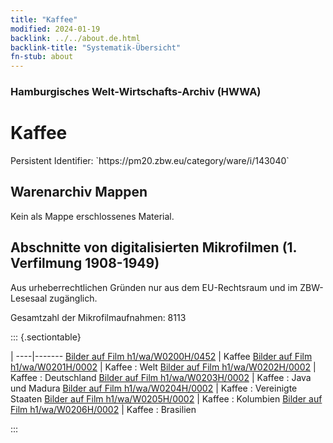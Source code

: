 ```yaml
---
title: "Kaffee"
modified: 2024-01-19
backlink: ../../about.de.html
backlink-title: "Systematik-Übersicht"
fn-stub: about
---
```


### Hamburgisches Welt-Wirtschafts-Archiv (HWWA)

# Kaffee

<div class="hint">Persistent Identifier: `https://pm20.zbw.eu/category/ware/i/143040`</div>







## Warenarchiv Mappen





Kein als Mappe erschlossenes Material.



<a id="filmsections" />

## Abschnitte von digitalisierten Mikrofilmen (1. Verfilmung 1908-1949)

<p>Aus urheberrechtlichen Gründen nur aus dem EU-Rechtsraum und im ZBW-Lesesaal zugänglich.</p>


<p>Gesamtzahl der Mikrofilmaufnahmen: 8113</p>





::: {.sectiontable}

 | 
----|-------
<a class="btn" href="https://pm20.zbw.eu/film/h1/wa/W0200H/0452" rel="nofollow">Bilder auf Film h1/wa/W0200H/0452</a> | Kaffee
<a class="btn" href="https://pm20.zbw.eu/film/h1/wa/W0201H/0002" rel="nofollow">Bilder auf Film h1/wa/W0201H/0002</a> | Kaffee : Welt
<a class="btn" href="https://pm20.zbw.eu/film/h1/wa/W0202H/0002" rel="nofollow">Bilder auf Film h1/wa/W0202H/0002</a> | Kaffee : Deutschland
<a class="btn" href="https://pm20.zbw.eu/film/h1/wa/W0203H/0002" rel="nofollow">Bilder auf Film h1/wa/W0203H/0002</a> | Kaffee : Java und Madura
<a class="btn" href="https://pm20.zbw.eu/film/h1/wa/W0204H/0002" rel="nofollow">Bilder auf Film h1/wa/W0204H/0002</a> | Kaffee : Vereinigte Staaten
<a class="btn" href="https://pm20.zbw.eu/film/h1/wa/W0205H/0002" rel="nofollow">Bilder auf Film h1/wa/W0205H/0002</a> | Kaffee : Kolumbien
<a class="btn" href="https://pm20.zbw.eu/film/h1/wa/W0206H/0002" rel="nofollow">Bilder auf Film h1/wa/W0206H/0002</a> | Kaffee : Brasilien


:::
















